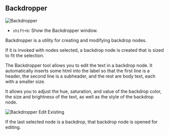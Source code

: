 ## Backdropper
![Backdropper](/doc/images/backdropper_01.gif)
- `shift+b`: Show the Backdropper window.

Backdropper is a utility for creating and modifying backdrop nodes.

If it is invoked with nodes selected, a backdrop node is created that is sized to fit the selection. 

The Backdropper tool allows you to edit the text in a backdrop node. It automatically inserts some html into the label so that the first line is a header, the second line is a subheader, and the rest are body text, each with a smaller size. 

It allows you to adjust the hue, saturation, and value of the backdrop color, the size and brightness of the text, as well as the style of the backdrop node.

![Backdropper Edit Existing](/doc/images/backdropper_02.gif)


If the last selected node is a backdrop, that backdrop node is opened for editing.